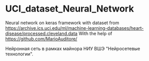 # UCI_dataset_Neural_Network
Neural network on keras framework with dataset from https://archive.ics.uci.edu/ml/machine-learning-databases/heart-disease/processed.cleveland.data With the help of https://github.com/MarioAuditore/

Нейронная сеть в рамках майнора НИУ ВШЭ "Нейросетевые технологии".
